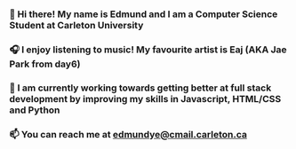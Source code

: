 ### 👋 Hi there! My name is Edmund and I am a Computer Science Student at Carleton University
### 🎧 I enjoy listening to music! My favourite artist is Eaj (AKA Jae Park from day6)
### 🌱 I am currently working towards getting better at full stack development by improving my skills in Javascript, HTML/CSS and Python
### 📫 You can reach me at edmundye@cmail.carleton.ca

<!--
**EdmundYe/EdmundYe** is a ✨ _special_ ✨ repository because its `README.md` (this file) appears on your GitHub profile.

Here are some ideas to get you started:

- 🔭 I’m currently working on ...
- 🌱 I’m currently learning ...
- 👯 I’m looking to collaborate on ...
- 🤔 I’m looking for help with ...
- 💬 Ask me about ...
- 📫 How to reach me: ...
- 😄 Pronouns: ...
- ⚡ Fun fact: ...
-->
